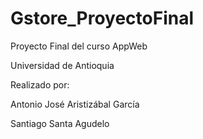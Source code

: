 # Gstore_ProyectoFinal
Proyecto Final del curso AppWeb

Universidad de Antioquia

Realizado por:

Antonio José Aristizábal García

Santiago Santa Agudelo
